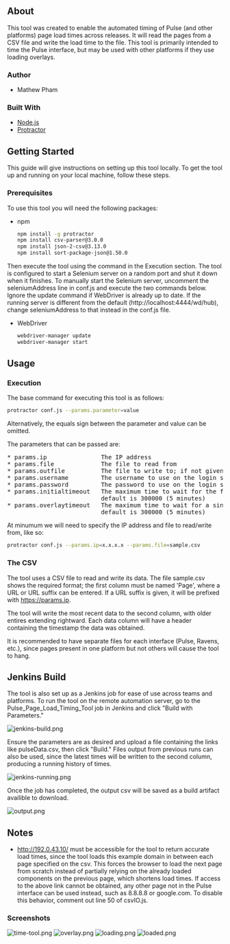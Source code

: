 ## About

This tool was created to enable the automated timing of Pulse (and other platforms) page load times across releases. It will read the pages from a CSV file and write the load time to the file. This tool is primarily intended to time the Pulse interface, but may be used with other platforms if they use loading overlays.

### Author

* Mathew Pham

### Built With

* [Node.js](https://nodejs.org/en/)
* [Protractor](http://www.protractortest.org/#/)

## Getting Started

This guide will give instructions on setting up this tool locally. To get the tool up and running on your local machine, follow these steps.

### Prerequisites

To use this tool you will need the following packages:
* npm
  ```sh
  npm install -g protractor
  npm install csv-parser@3.0.0
  npm install json-2-csv@3.13.0
  npm install sort-package-json@1.50.0
  ```

Then execute the tool using the command in the Execution section. The tool is configured to start a Selenium server on a random port and shut it down when it finishes. To manually start the Selenium server, uncomment the seleniumAddress line in conf.js and execute the two commands below. Ignore the update command if WebDriver is already up to date. If the running server is different from the default (http://localhost:4444/wd/hub), change seleniumAddress to that instead in the conf.js file.
* WebDriver
  ```sh
  webdriver-manager update
  webdriver-manager start
  ```

## Usage

### Execution
The base command for executing this tool is as follows:
```sh
protractor conf.js --params.parameter=value
```
Alternatively, the equals sign between the parameter and value can be omitted.

The parameters that can be passed are:
<pre>
* params.ip               The IP address
* params.file             The file to read from
* params.outfile          The file to write to; if not given, will write to the input file
* params.username         The username to use on the login screen; default is admin
* params.password         The password to use on the login screen; default is admin
* params.initialtimeout   The maximum time to wait for the first overlay to appear;
                          default is 300000 (5 minutes)
* params.overlaytimeout   The maximum time to wait for a single overlay to disappear; 
                          default is 300000 (5 minutes)
</pre>

At minumum we will need to specify the IP address and file to read/write from, like so:

```sh
protractor conf.js --params.ip=x.x.x.x --params.file=sample.csv
```

### The CSV
The tool uses a CSV file to read and write its data. The file sample.csv shows the required format; the first column must be named 'Page', where a URL or URL suffix can be entered. If a URL suffix is given, it will be prefixed with https://params.ip.

The tool will write the most recent data to the second column, with older entires extending rightward. Each data column will have a header containing the timestamp the data was obtained.

It is recommended to have separate files for each interface (Pulse, Ravens, etc.), since pages present in one platform but not others will cause the tool to hang.

## Jenkins Build
The tool is also set up as a Jenkins job for ease of use across teams and platforms. To run the tool on the remote automation server, go to the Pulse_Page_Load_Timing_Tool job in Jenkins and click "Build with Parameters." 

![jenkins-build.png](https://i.postimg.cc/x1q5XRCh/jenkins-build.png)

Ensure the parameters are as desired and upload a file containing the links like pulseData.csv, then click "Build." Files output from previous runs can also be used, since the latest times will be written to the second column, producing a running history of times. 

![jenkins-running.png](https://i.postimg.cc/VsDXXC38/jenkins-running.png)

Once the job has completed, the output csv will be saved as a build artifact availible to download.

![output.png](https://i.postimg.cc/qv0tYMfL/output.png)

## Notes
* http://192.0.43.10/ must be accessible for the tool to return accurate load times, since the tool loads this example domain in between each page specified on the csv. This forces the browser to load the next page from scratch instead of partially relying on the already loaded components on the previous page, which shortens load times. If access to the above link cannot be obtained, any other page not in the Pulse interface can be used instead, such as 8.8.8.8 or google.com. To disable this behavior, comment out line 50 of csvIO.js.

### Screenshots

![time-tool.png](https://i.postimg.cc/cJrRJ4DS/time-tool.png)
![overlay.png](https://i.postimg.cc/sxBq9rDd/overlay.png)
![loading.png](https://i.postimg.cc/L8zdb2km/loading.png)
![loaded.png](https://i.postimg.cc/PrVcVN8G/loaded.png)